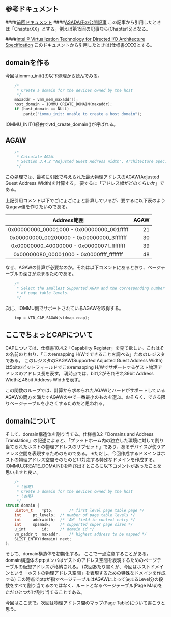 ## 参考ドキュメント
####[前回ドキュメント](http://qiita.com/akachochin/items/3638733711b3c41c189c)
####[ASADA氏の公開記事](http://syuu1228.github.io/howto_implement_hypervisor/)
この記事から引用したときは「ChapterXX」とする。例えば第15回の記事なら(Chapter15)となる。

####[Intel ® Virtualization Technology for Directed I/O Architecture Specification](http://www.intel.co.jp/content/www/jp/ja/intelligent-systems/intel-technology/vt-directed-io-spec.html) 
このドキュメントから引用したときは(仕様書:XXX)とする。

## domainを作る
今回はiommu_init()の以下処理から読んでみる。

```c
	/*
	 * Create a domain for the devices owned by the host
	 */
	maxaddr = vmm_mem_maxaddr();
	host_domain = IOMMU_CREATE_DOMAIN(maxaddr);
	if (host_domain == NULL)
		panic("iommu_init: unable to create a host domain");
```

IOMMU_INIT()経由でvtd_create_domain()が呼ばれる。

## AGAW
```c
	/*
	 * Calculate AGAW.
	 * Section 3.4.2 "Adjusted Guest Address Width", Architecture Spec.
	 */
```

この処理では、最初に引数で与えられた最大物理アドレスのAGAW(Adjusted Guest Address Width)を計算する。
要するに「アドレス幅がどのくらいか」である。

上記引用コメント以下でごにょごにょと計算しているが、要するに以下表のようなagaw値を作りたいのである。

| Address範囲|AGAW|
|:-----------:|------------:|
| 0x00000000_00001000 - 0x00000000_001fffff |21|
| 0x00000000_00200000 - 0x00000000_3fffffff |30|
| 0x00000000_40000000 - 0x0000007f_ffffffff |39|
| 0x00000080_00001000 - 0x0000ffff_ffffffff |48|

なぜ、AGAWの計算が必要なのか。それは以下コメントにあるとおり、ページテーブルの深さが決まるためである。

```c
	/*
	 * Select the smallest Supported AGAW and the corresponding number
	 * of page table levels.
	 */
```

次に、IOMMU側でサポートされているAGAWを取得する。

```c
	tmp = VTD_CAP_SAGAW(vtdmap->cap);
```

## ここでちょっとCAPについて
CAPについては、仕様書10.4.2「Capability Register」を見て欲しい。これはその名前のとおり、「このremapping H/Wでできることを調べる」ためのレジスタである。
このレジスタのSAGAW(Supported Adjusted Guest Address Width)は5bitのビットフィールドでこのremapping H/Wでサポートするゲスト物理アドレスのアドレス長を表す。
現時点では、bit1,2がそれぞれ39bit Address Widthと48bit Address Widthを表す。

この関数のループでは、計算から求められたAGAWとハードがサポートしているAGAWの両方を満たすAGAWの中で一番最小のものを選ぶ。おそらく、できる限りページテーブルを小さくするためだと思われる。

## domainについて
そして、domain構造体を割り当てる。仕様書3.2「Domains and Address Translation」の記述によると、「プラットホーム内の独立した環境に対して割り当てられたホストの物理アドレスのサブセット」であり、あるデバイスが使うアドレス空間を表現するためのものである。
※ただし、今回作成するドメインはホストの物理アドレス空間そのものと1:1対応する特殊なドメインを作成する。
IOMMU_CREATE_DOMAIN()を呼び出すところに以下コメントがあったことを思い出すと良い。

```c
	/*
	 * (省略)
	 * Create a domain for the devices owned by the host
	 * (省略)
	 */
struct domain {
	uint64_t	*ptp;		/* first level page table page */
	int		pt_levels;	/* number of page table levels */
	int		addrwidth;	/* 'AW' field in context entry */
	int		spsmask;	/* supported super page sizes */
	u_int		id;		/* domain id */
	vm_paddr_t	maxaddr;	/* highest address to be mapped */
	SLIST_ENTRY(domain) next;
};
```

そして、domain構造体を初期化する。
ここで一点注意することがある。
domain構造体のptpメンバはゲストのアドレス空間を表現するためのページテーブルの仮想アドレスが格納される。
(次回あたり書くが、今回はホストドメインという「ホストの物理アドレス空間」を表現するための特殊なドメインを作成する)
この時点でptpが指すページテーブルはAGAWによって決まるLevel分の段数をすべて割り当てるのではなく、ルートとなるページテーブル(Page Map)をただひとつだけ割り当てることである。

今回はここまで。次回は物理アドレス間のマップ(Page Table)について書こうと思う。

